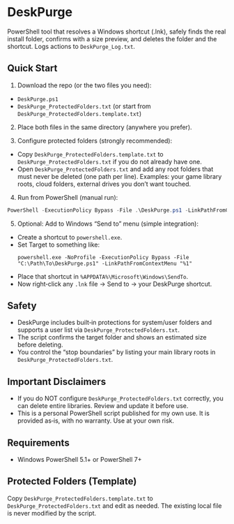 ﻿# DeskPurge

PowerShell tool that resolves a Windows shortcut (.lnk), safely finds the real install folder, confirms with a size preview, and deletes the folder and the shortcut. Logs actions to `DeskPurge_Log.txt`.

## Quick Start

1) Download the repo (or the two files you need):
- `DeskPurge.ps1`
- `DeskPurge_ProtectedFolders.txt` (or start from `DeskPurge_ProtectedFolders.template.txt`)

2) Place both files in the same directory (anywhere you prefer).

3) Configure protected folders (strongly recommended):
- Copy `DeskPurge_ProtectedFolders.template.txt` to `DeskPurge_ProtectedFolders.txt` if you do not already have one.
- Open `DeskPurge_ProtectedFolders.txt` and add any root folders that must never be deleted (one path per line). Examples: your game library roots, cloud folders, external drives you don’t want touched.

4) Run from PowerShell (manual run):
```powershell
PowerShell -ExecutionPolicy Bypass -File .\DeskPurge.ps1 -LinkPathFromContextMenu "C:\Path\To\Game Shortcut.lnk"
```

5) Optional: Add to Windows “Send to” menu (simple integration):
- Create a shortcut to `powershell.exe`.
- Set Target to something like:
  ```
  powershell.exe -NoProfile -ExecutionPolicy Bypass -File "C:\Path\To\DeskPurge.ps1" -LinkPathFromContextMenu "%1"
  ```
- Place that shortcut in `%APPDATA%\Microsoft\Windows\SendTo`.
- Now right‑click any `.lnk` file → Send to → your DeskPurge shortcut.

## Safety

- DeskPurge includes built‑in protections for system/user folders and supports a user list via `DeskPurge_ProtectedFolders.txt`.
- The script confirms the target folder and shows an estimated size before deleting.
- You control the “stop boundaries” by listing your main library roots in `DeskPurge_ProtectedFolders.txt`.

## Important Disclaimers

- If you do NOT configure `DeskPurge_ProtectedFolders.txt` correctly, you can delete entire libraries. Review and update it before use.
- This is a personal PowerShell script published for my own use. It is provided as‑is, with no warranty. Use at your own risk.

## Requirements

- Windows PowerShell 5.1+ or PowerShell 7+

## Protected Folders (Template)
Copy `DeskPurge_ProtectedFolders.template.txt` to `DeskPurge_ProtectedFolders.txt` and edit as needed. The existing local file is never modified by the script.
